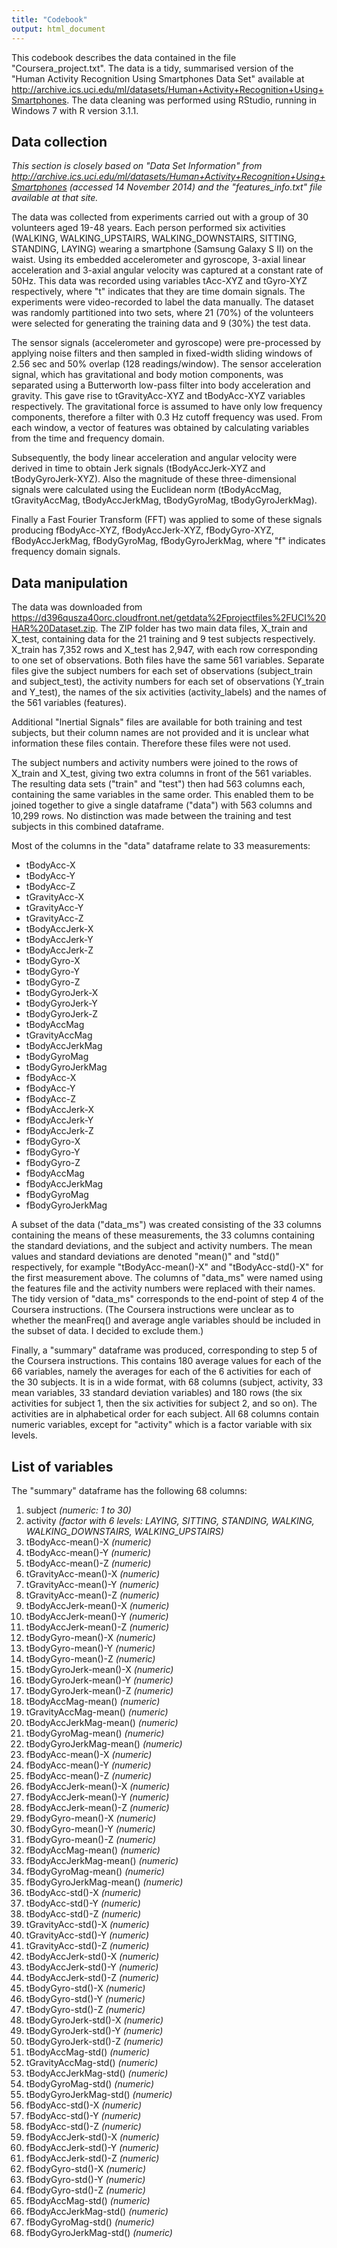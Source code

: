 ```yaml
---
title: "Codebook"
output: html_document
---
```


This codebook describes the data contained in the file "Coursera_project.txt". The data is a tidy, summarised version of the "Human Activity Recognition Using Smartphones Data Set" available at http://archive.ics.uci.edu/ml/datasets/Human+Activity+Recognition+Using+Smartphones. The data cleaning was performed using RStudio, running in Windows 7 with R version 3.1.1.

## Data collection 

*This section is closely based on "Data Set Information" from http://archive.ics.uci.edu/ml/datasets/Human+Activity+Recognition+Using+Smartphones (accessed 14 November 2014) and the "features_info.txt" file available at that site.*

The data was collected from experiments carried out with a group of 30 volunteers aged 19-48 years. Each person performed six activities (WALKING, WALKING_UPSTAIRS, WALKING_DOWNSTAIRS, SITTING, STANDING, LAYING) wearing a smartphone (Samsung Galaxy S II) on the waist. Using its embedded accelerometer and gyroscope, 3-axial linear acceleration and 3-axial angular velocity was captured at a constant rate of 50Hz. This data was recorded using variables tAcc-XYZ and tGyro-XYZ respectively, where "t" indicates that they are time domain signals. The experiments were video-recorded to label the data manually. The dataset was randomly partitioned into two sets, where 21 (70%) of the volunteers were selected for generating the training data and 9 (30%) the test data. 

The sensor signals (accelerometer and gyroscope) were pre-processed by applying noise filters and then sampled in fixed-width sliding windows of 2.56 sec and 50% overlap (128 readings/window). The sensor acceleration signal, which has gravitational and body motion components, was separated using a Butterworth low-pass filter into body acceleration and gravity. This gave rise to tGravityAcc-XYZ and tBodyAcc-XYZ variables respectively. The gravitational force is assumed to have only low frequency components, therefore a filter with 0.3 Hz cutoff frequency was used. From each window, a vector of features was obtained by calculating variables from the time and frequency domain.

Subsequently, the body linear acceleration and angular velocity were derived in time to obtain Jerk signals (tBodyAccJerk-XYZ and tBodyGyroJerk-XYZ). Also the magnitude of these three-dimensional signals were calculated using the Euclidean norm (tBodyAccMag, tGravityAccMag, tBodyAccJerkMag, tBodyGyroMag, tBodyGyroJerkMag). 

Finally a Fast Fourier Transform (FFT) was applied to some of these signals producing fBodyAcc-XYZ, fBodyAccJerk-XYZ, fBodyGyro-XYZ, fBodyAccJerkMag, fBodyGyroMag, fBodyGyroJerkMag, where "f" indicates frequency domain signals. 

## Data manipulation

The data was downloaded from https://d396qusza40orc.cloudfront.net/getdata%2Fprojectfiles%2FUCI%20HAR%20Dataset.zip. The ZIP folder has two main data files, X_train and X_test, containing data for the 21 training and 9 test subjects respectively. X_train has 7,352 rows and X_test has 2,947, with each row corresponding to one set of observations. Both files have the same 561 variables. Separate files give the subject numbers for each set of observations (subject_train and subject_test), the activity numbers for each set of observations (Y_train and Y_test), the names of the six activities (activity_labels) and the names of the 561 variables (features).

Additional "Inertial Signals" files are available for both training and test subjects, but their column names are not provided and it is unclear what information these files contain. Therefore these files were not used.

The subject numbers and activity numbers were joined to the rows of X_train and X_test, giving two extra columns in front of the 561 variables. The resulting data sets ("train" and "test") then had 563 columns each, containing the same variables in the same order. This enabled them to be joined together to give a single dataframe ("data") with 563 columns and 10,299 rows. No distinction was made between the training and test subjects in this combined dataframe.

Most of the columns in the "data" dataframe relate to 33 measurements: 

* tBodyAcc-X
* tBodyAcc-Y
* tBodyAcc-Z
* tGravityAcc-X
* tGravityAcc-Y
* tGravityAcc-Z
* tBodyAccJerk-X
* tBodyAccJerk-Y
* tBodyAccJerk-Z
* tBodyGyro-X
* tBodyGyro-Y
* tBodyGyro-Z
* tBodyGyroJerk-X
* tBodyGyroJerk-Y
* tBodyGyroJerk-Z
* tBodyAccMag
* tGravityAccMag
* tBodyAccJerkMag
* tBodyGyroMag
* tBodyGyroJerkMag
* fBodyAcc-X
* fBodyAcc-Y
* fBodyAcc-Z
* fBodyAccJerk-X
* fBodyAccJerk-Y
* fBodyAccJerk-Z
* fBodyGyro-X
* fBodyGyro-Y
* fBodyGyro-Z
* fBodyAccMag
* fBodyAccJerkMag
* fBodyGyroMag
* fBodyGyroJerkMag 
 
A subset of the data ("data_ms") was created consisting of the 33 columns containing the means of these measurements, the 33 columns containing the standard deviations, and the subject and activity numbers. The mean values  and standard deviations are denoted "mean()" and "std()" respectively, for example "tBodyAcc-mean()-X" and "tBodyAcc-std()-X" for the first measurement above. The columns of "data_ms" were named using the features file and the activity numbers were replaced with their names. The tidy version of "data_ms" corresponds to the end-point of step 4 of the Coursera instructions. (The Coursera instructions were unclear as to whether the meanFreq() and average angle variables should be included in the subset of data. I decided to exclude them.)

Finally, a "summary" dataframe was produced, corresponding to step 5 of the Coursera instructions. This contains 180 average values for each of the 66 variables, namely the averages for each of the 6 activities for each of the 30 subjects. It is in a wide format, with 68 columns (subject, activity, 33 mean variables, 33 standard deviation variables) and 180 rows (the six activities for subject 1, then the six activities for subject 2, and so on). The activities are in alphabetical order for each subject. All 68 columns contain numeric variables, except for "activity" which is a factor variable with six levels.

## List of variables

The "summary" dataframe has the following 68 columns:

1.  subject *(numeric: 1 to 30)*
2.	activity *(factor with 6 levels: LAYING, SITTING, STANDING, WALKING, WALKING_DOWNSTAIRS, WALKING_UPSTAIRS)* 
3.	tBodyAcc-mean()-X *(numeric)*
4.	tBodyAcc-mean()-Y *(numeric)*
5.	tBodyAcc-mean()-Z *(numeric)*
6.	tGravityAcc-mean()-X *(numeric)*
7.	tGravityAcc-mean()-Y *(numeric)*
8.	tGravityAcc-mean()-Z *(numeric)*
9.	tBodyAccJerk-mean()-X *(numeric)*
10.	tBodyAccJerk-mean()-Y *(numeric)*
11.	tBodyAccJerk-mean()-Z *(numeric)*
12.	tBodyGyro-mean()-X *(numeric)*
13.	tBodyGyro-mean()-Y *(numeric)*
14.	tBodyGyro-mean()-Z *(numeric)*
15.	tBodyGyroJerk-mean()-X *(numeric)*
16.	tBodyGyroJerk-mean()-Y *(numeric)*
17.	tBodyGyroJerk-mean()-Z *(numeric)*
18.	tBodyAccMag-mean() *(numeric)*
19.	tGravityAccMag-mean() *(numeric)*
20.	tBodyAccJerkMag-mean() *(numeric)*
21.	tBodyGyroMag-mean() *(numeric)*
22.	tBodyGyroJerkMag-mean() *(numeric)*
23.	fBodyAcc-mean()-X *(numeric)*
24.	fBodyAcc-mean()-Y *(numeric)*
25.	fBodyAcc-mean()-Z *(numeric)*
26.	fBodyAccJerk-mean()-X *(numeric)*
27.	fBodyAccJerk-mean()-Y *(numeric)*
28.	fBodyAccJerk-mean()-Z *(numeric)*
29.	fBodyGyro-mean()-X *(numeric)*
30.	fBodyGyro-mean()-Y *(numeric)*
31.	fBodyGyro-mean()-Z *(numeric)*
32.	fBodyAccMag-mean() *(numeric)*
33.	fBodyAccJerkMag-mean() *(numeric)*
34.	fBodyGyroMag-mean() *(numeric)*
35.	fBodyGyroJerkMag-mean() *(numeric)*
36.	tBodyAcc-std()-X *(numeric)*
37.	tBodyAcc-std()-Y *(numeric)*
38.	tBodyAcc-std()-Z *(numeric)*
39.	tGravityAcc-std()-X *(numeric)*
40.	tGravityAcc-std()-Y *(numeric)*
41.	tGravityAcc-std()-Z *(numeric)*
42.	tBodyAccJerk-std()-X *(numeric)*
43.	tBodyAccJerk-std()-Y *(numeric)*
44.	tBodyAccJerk-std()-Z *(numeric)*
45.	tBodyGyro-std()-X *(numeric)*
46.	tBodyGyro-std()-Y *(numeric)*
47.	tBodyGyro-std()-Z *(numeric)*
48.	tBodyGyroJerk-std()-X *(numeric)*
49.	tBodyGyroJerk-std()-Y *(numeric)*
50.	tBodyGyroJerk-std()-Z *(numeric)*
51.	tBodyAccMag-std() *(numeric)*
52.	tGravityAccMag-std() *(numeric)*
53.	tBodyAccJerkMag-std() *(numeric)*
54.	tBodyGyroMag-std() *(numeric)*
55.	tBodyGyroJerkMag-std() *(numeric)*
56.	fBodyAcc-std()-X *(numeric)*
57.	fBodyAcc-std()-Y *(numeric)*
58.	fBodyAcc-std()-Z *(numeric)*
59.	fBodyAccJerk-std()-X *(numeric)*
60.	fBodyAccJerk-std()-Y *(numeric)*
61.	fBodyAccJerk-std()-Z *(numeric)*
62.	fBodyGyro-std()-X *(numeric)*
63.	fBodyGyro-std()-Y *(numeric)*
64.	fBodyGyro-std()-Z *(numeric)*
65.	fBodyAccMag-std() *(numeric)*
66.	fBodyAccJerkMag-std() *(numeric)*
67.	fBodyGyroMag-std() *(numeric)*
68.	fBodyGyroJerkMag-std() *(numeric)* 


